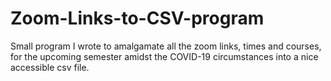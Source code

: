 # Zoom-Links-to-CSV-program
Small program I wrote to amalgamate all the zoom links, times and courses, for the upcoming semester amidst the COVID-19 circumstances into a nice accessible csv file. 
